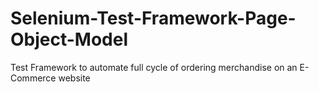# Selenium-Test-Framework-Page-Object-Model
Test Framework to automate full cycle of ordering merchandise on an E-Commerce website
